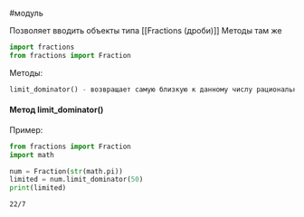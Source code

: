 #модуль

Позволяет вводить объекты типа [[Fractions (дроби)]]
Методы там же
```python
import fractions
from fractions import Fraction
```
Методы:
```python
limit_dominator() - возвращает самую близкую к данному числу рациональную дробь, чей знаменатель не превосходит переданного аргумента
```
 
#### Метод limit_dominator()
Пример:
```python
from fractions import Fraction
import math

num = Fraction(str(math.pi))
limited = num.limit_dominator(50)
print(limited)
```
```
22/7
```
